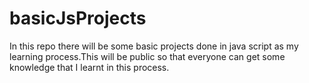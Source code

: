 # basicJsProjects
In this repo there will be some basic projects done in java script as my learning process.This will be public so that everyone can get some knowledge that I learnt in this process.
